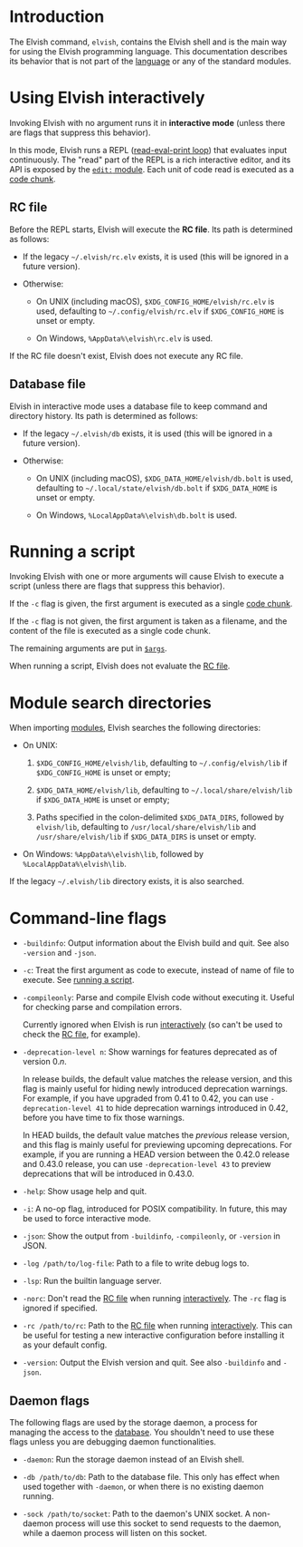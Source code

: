 <!-- toc number-sections -->

# Introduction

The Elvish command, `elvish`, contains the Elvish shell and is the main way for
using the Elvish programming language. This documentation describes its behavior
that is not part of the [language](language.html) or any of the standard
modules.

# Using Elvish interactively

Invoking Elvish with no argument runs it in **interactive mode** (unless there
are flags that suppress this behavior).

In this mode, Elvish runs a REPL
([read-eval-print loop](https://en.wikipedia.org/wiki/Read–eval–print_loop))
that evaluates input continuously. The "read" part of the REPL is a rich
interactive editor, and its API is exposed by the [`edit:` module](edit.html).
Each unit of code read is executed as a [code chunk](language.html#code-chunk).

## RC file

Before the REPL starts, Elvish will execute the **RC file**. Its path is
determined as follows:

-   If the legacy `~/.elvish/rc.elv` exists, it is used (this will be ignored in
    a future version).

-   Otherwise:

    -   On UNIX (including macOS), `$XDG_CONFIG_HOME/elvish/rc.elv` is used,
        defaulting to `~/.config/elvish/rc.elv` if `$XDG_CONFIG_HOME` is unset
        or empty.

    -   On Windows, `%AppData%\elvish\rc.elv` is used.

If the RC file doesn't exist, Elvish does not execute any RC file.

## Database file

Elvish in interactive mode uses a database file to keep command and directory
history. Its path is determined as follows:

-   If the legacy `~/.elvish/db` exists, it is used (this will be ignored in a
    future version).

-   Otherwise:

    -   On UNIX (including macOS), `$XDG_DATA_HOME/elvish/db.bolt` is used,
        defaulting to `~/.local/state/elvish/db.bolt` if `$XDG_DATA_HOME` is
        unset or empty.

    -   On Windows, `%LocalAppData%\elvish\db.bolt` is used.

# Running a script

Invoking Elvish with one or more arguments will cause Elvish to execute a script
(unless there are flags that suppress this behavior).

If the `-c` flag is given, the first argument is executed as a single
[code chunk](language.html#code-chunk).

If the `-c` flag is not given, the first argument is taken as a filename, and
the content of the file is executed as a single code chunk.

The remaining arguments are put in [`$args`](builtin.html#args).

When running a script, Elvish does not evaluate the [RC file](#rc-file).

# Module search directories

When importing [modules](language.html#modules), Elvish searches the following
directories:

-   On UNIX:

    1. `$XDG_CONFIG_HOME/elvish/lib`, defaulting to `~/.config/elvish/lib` if
       `$XDG_CONFIG_HOME` is unset or empty;

    2. `$XDG_DATA_HOME/elvish/lib`, defaulting to `~/.local/share/elvish/lib` if
       `$XDG_DATA_HOME` is unset or empty;

    3. Paths specified in the colon-delimited `$XDG_DATA_DIRS`, followed by
       `elvish/lib`, defaulting to `/usr/local/share/elvish/lib` and
       `/usr/share/elvish/lib` if `$XDG_DATA_DIRS` is unset or empty.

-   On Windows: `%AppData%\elvish\lib`, followed by `%LocalAppData%\elvish\lib`.

If the legacy `~/.elvish/lib` directory exists, it is also searched.

# Command-line flags

-   `-buildinfo`: Output information about the Elvish build and quit. See also
    `-version` and `-json`.

-   `-c`: Treat the first argument as code to execute, instead of name of file
    to execute. See [running a script](#running-a-script).

-   `-compileonly`: Parse and compile Elvish code without executing it. Useful
    for checking parse and compilation errors.

    Currently ignored when Elvish is run
    [interactively](#using-elvish-interactively) (so can't be used to check the
    [RC file](#rc-file), for example).

-   `-deprecation-level n`: Show warnings for features deprecated as of
    version 0._n_.

    In release builds, the default value matches the release version, and this
    flag is mainly useful for hiding newly introduced deprecation warnings. For
    example, if you have upgraded from 0.41 to 0.42, you can use
    `-deprecation-level 41` to hide deprecation warnings introduced in 0.42,
    before you have time to fix those warnings.

    In HEAD builds, the default value matches the _previous_ release version,
    and this flag is mainly useful for previewing upcoming deprecations. For
    example, if you are running a HEAD version between the 0.42.0 release and
    0.43.0 release, you can use `-deprecation-level 43` to preview deprecations
    that will be introduced in 0.43.0.

-   `-help`: Show usage help and quit.

-   `-i`: A no-op flag, introduced for POSIX compatibility. In future, this may
    be used to force interactive mode.

-   `-json`: Show the output from `-buildinfo`, `-compileonly`, or `-version` in
    JSON.

-   `-log /path/to/log-file`: Path to a file to write debug logs to.

-   `-lsp`: Run the builtin language server.

-   `-norc`: Don't read the [RC file](#rc-file) when running
    [interactively](#using-elvish-interactively). The `-rc` flag is ignored if
    specified.

-   `-rc /path/to/rc`: Path to the [RC file](#rc-file) when running
    [interactively](#using-elvish-interactively). This can be useful for testing
    a new interactive configuration before installing it as your default config.

-   `-version`: Output the Elvish version and quit. See also `-buildinfo` and
    `-json`.

## Daemon flags

The following flags are used by the storage daemon, a process for managing the
access to the [database](#database-file). You shouldn't need to use these flags
unless you are debugging daemon functionalities.

-   `-daemon`: Run the storage daemon instead of an Elvish shell.

-   `-db /path/to/db`: Path to the database file. This only has effect when used
    together with `-daemon`, or when there is no existing daemon running.

-   `-sock /path/to/socket`: Path to the daemon's UNIX socket. A non-daemon
    process will use this socket to send requests to the daemon, while a daemon
    process will listen on this socket.
